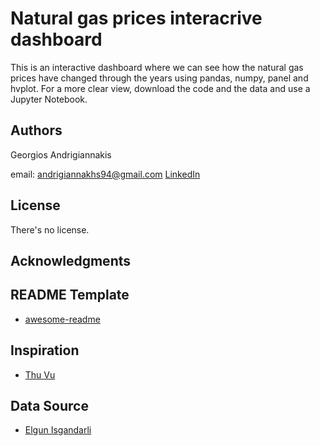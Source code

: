 # Natural gas prices interacrive dashboard

This is an interactive dashboard where we can see how the natural gas prices have changed through the years using pandas, numpy, panel and hvplot. 
For a more clear view, download the code and the data and use a Jupyter Notebook.

## Authors

Georgios Andrigiannakis

 email: andrigiannakhs94@gmail.com
[LinkedIn](https://www.linkedin.com/in/georgios-andrigiannakis-9890a018a/)

## License

There's no license.

## Acknowledgments

## README Template
* [awesome-readme](https://github.com/matiassingers/awesome-readme)

## Inspiration
* [Thu Vu](https://www.youtube.com/watch?v=uhxiXOTKzfs)

## Data Source
* [Elgun Isgandarli](https://www.kaggle.com/datasets/elgunisgandarli/oilgas-production-and-consumption?select=Natural+gas+prices.csv)
